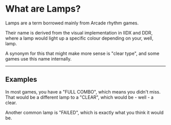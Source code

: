 # What are Lamps?

Lamps are a term borrowed mainly from Arcade rhythm games.

Their name is derived from the visual implementation in
IIDX and DDR, where a lamp would light up a specific
colour depending on your, well, lamp.

A synonym for this that might make more sense is "clear type", and some games use this name internally.

*****

## Examples

In most games, you have a "FULL COMBO", which means you
didn't miss. That would be a different lamp to a "CLEAR",
which would be - well - a clear.

Another common lamp is "FAILED", which is exactly what
you think it would be.